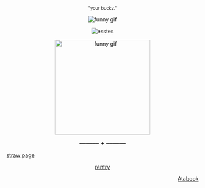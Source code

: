 <p align="center">
  <sub>"your bucky."</sub>
</p>
<p align="center">
  <img src="https://i.pinimg.com/originals/85/eb/69/85eb699203fdd109b784a197d013b7c2.gif" alt="funny gif" />
</p>

<p align="center"> <img src="https://komarev.com/ghpvc/?username=esstes&label=Profile%20views&color=0e75b6&style=flat" alt="esstes" /> </p>


<p align="center">
  <img src="https://i.pinimg.com/originals/01/7f/ee/017fee4823ea31377f2c48087d63335d.gif" width="250" alt="funny gif" />
</p>
<p align="center">━━━━━━ ✦ ━━━━━━</p>
<p align="left">
  <a href="https://steveroger.straw.page" style="text-decoration: underline;">straw page</a>
</p>
<!-- Center-aligned underlined link -->
<p align="center">
  <a href="https://rentry.co/stvcky" style="text-decoration: underline;">rentry</a>
</p>

<!-- Right-aligned underlined link -->
<p align="right">
  <a href="https://esstes.atabook.org" style="text-decoration: underline;">Atabook</a>
</p>
